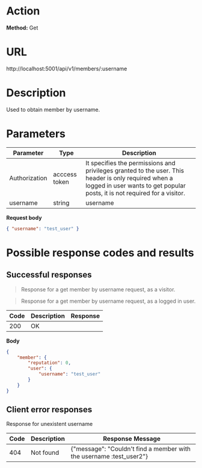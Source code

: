 # Action

**Method:**  Get 

# URL

http://localhost:5001/api/v1/members/:username

# Description

Used to obtain member by username.

# Parameters

| Parameter       | Type    | Description            |
|-----------------|---------|------------------------|
| Authorization | acccess token                    | It specifies the permissions and privileges granted to the user. This header is only required when a logged in user wants to get popular posts, it is not required for a visitor. |
| username       | string  | username    |


**Request body**

```json
{ "username": "test_user" }
```

# Possible response codes and results

## Successful responses

>Response for a get member by username request, as a visitor.

>Response for a get member by username request, as a logged in user.
  
| Code | Description           | Response      |
|------|-----------------------|-----------------------|
| 200  | OK                    | 


**Body**
```json
{
    "member": {
        "reputation": 0,
        "user": {
            "username": "test_user"
        }
    }
}
```

## Client error responses

Response for unexistent username 


| Code | Description           | Response Message                |
|------|-----------------------|---------------------------------|
| 404  | Not found             | {"message": "Couldn't find a member with the username :test_user2"} |
    

